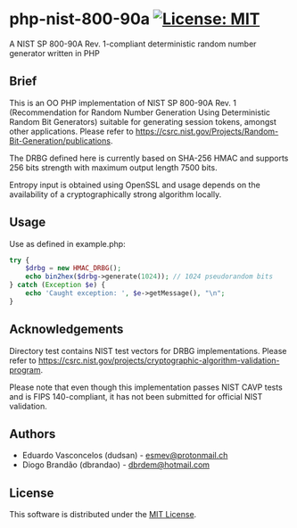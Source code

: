 # php-nist-800-90a [![License: MIT](https://img.shields.io/badge/License-MIT-yellow.svg)](https://opensource.org/licenses/MIT)
A NIST SP 800-90A Rev. 1-compliant deterministic random number generator written in PHP

## Brief
This is an OO PHP implementation of NIST SP 800-90A Rev. 1 (Recommendation for Random Number Generation Using Deterministic Random Bit Generators) suitable for generating session tokens, amongst other applications. Please refer to https://csrc.nist.gov/Projects/Random-Bit-Generation/publications.

The DRBG defined here is currently based on SHA-256 HMAC and supports 256 bits strength with maximum output length 7500 bits.

Entropy input is obtained using OpenSSL and usage depends on the availability of a cryptographically strong algorithm locally.

## Usage

Use as defined in example.php:

```php
try {
    $drbg = new HMAC_DRBG();
    echo bin2hex($drbg->generate(1024)); // 1024 pseudorandom bits
} catch (Exception $e) {
    echo 'Caught exception: ', $e->getMessage(), "\n";
}
```

## Acknowledgements

Directory test contains NIST test vectors for DRBG implementations. Please refer to https://csrc.nist.gov/projects/cryptographic-algorithm-validation-program.

Please note that even though this implementation passes NIST CAVP tests and is FIPS 140-compliant, it has not been submitted for official NIST validation.

## Authors

* Eduardo Vasconcelos (dudsan) - esmev@protonmail.ch
* Diogo Brandão (dbrandao) - dbrdem@hotmail.com

## License

This software is distributed under the [MIT License](https://github.com/dudsan/php-nist-800-90a/blob/master/LICENSE).

